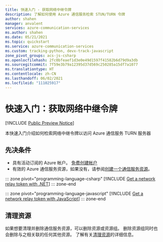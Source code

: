 ```yaml
---
title: 快速入门 - 获取网络中继令牌
description: 了解如何使用 Azure 通信服务检索 STUN/TURN 令牌
author: shahen
manager: anvalent
services: azure-communication-services
ms.author: shahen
ms.date: 05/21/2021
ms.topic: quickstart
ms.service: azure-communication-services
ms.custom: tracking-python, devx-track-javascript
zone_pivot_groups: acs-js-csharp
ms.openlocfilehash: 2fc0bfeaef1d3e0e49d1597f41582b6d79d9a3db
ms.sourcegitcommit: 7f59e3b79a12395d37d569c250285a15df7a1077
ms.translationtype: HT
ms.contentlocale: zh-CN
ms.lasthandoff: 06/02/2021
ms.locfileid: "111025917"
---
```

# <a name="quickstart-get-a-network-relay-token"></a>快速入门：获取网络中继令牌

[!INCLUDE [Public Preview Notice](../includes/public-preview-include.md)]

本快速入门介绍如何检索网络中继令牌以访问 Azure 通信服务 TURN 服务器

## <a name="prerequisites"></a>先决条件

- 具有活动订阅的 Azure 帐户。 [免费创建帐户](https://azure.microsoft.com/free)
- 有效的 Azure 通信服务资源，如果没有，请参阅[创建一个通信服务资源](./create-communication-resource.md)。

::: zone pivot="programming-language-csharp"
[!INCLUDE [Get a network relay token with .NET](./includes/relay-token-net.md)]
::: zone-end

::: zone pivot="programming-language-javascript"
[!INCLUDE [Get a network relay token with JavaScript](./includes/relay-token-js.md)]
::: zone-end

## <a name="clean-up-resources"></a>清理资源

如果想要清理并删除通信服务资源，可以删除资源或资源组。 删除资源组同时也会删除与之相关联的任何其他资源。 了解有关[清理资源](./create-communication-resource.md#clean-up-resources)的详细信息。

